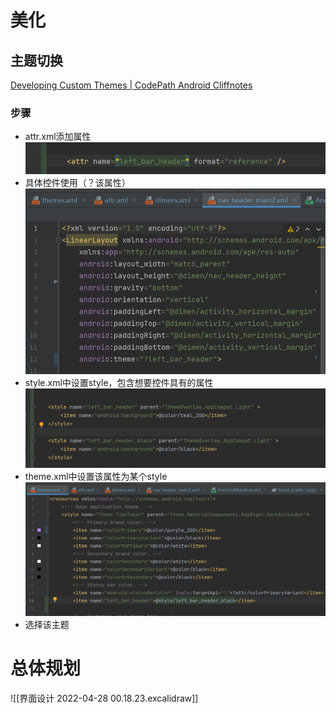 # 美化
## 主题切换
[Developing Custom Themes | CodePath Android Cliffnotes](https://guides.codepath.com/android/Developing-Custom-Themes#6-create-themesxml-file)
### 步骤
- attr.xml添加属性![](attachments/Pasted%20image%2020220617181418.png)
- 具体控件使用（？该属性）
![](attachments/Pasted%20image%2020220617181451.png)
- style.xml中设置style，包含想要控件具有的属性
![](attachments/Pasted%20image%2020220617181700.png)
- theme.xml中设置该属性为某个style
![](attachments/Pasted%20image%2020220617181537.png)
- 选择该主题
# 总体规划
![[界面设计 2022-04-28 00.18.23.excalidraw]]